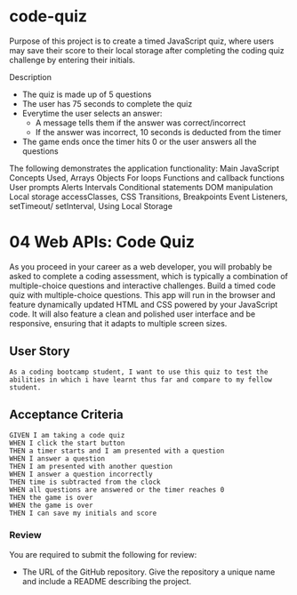 # code-quiz

Purpose of this project is to create a timed JavaScript quiz, where users may save their score to their local storage after completing the coding quiz challenge by entering their initials.

Description
- The quiz is made up of 5 questions 
- The user has 75 seconds to complete the quiz
- Everytime the user selects an answer:
  - A message tells them if the answer was correct/incorrect
  - If the answer was incorrect, 10 seconds is deducted from the timer
- The game ends once the timer hits 0 or the user answers all the questions

The following demonstrates the application functionality: Main JavaScript Concepts Used, 
Arrays
Objects
For loops
Functions and callback functions
User prompts
Alerts
Intervals
Conditional statements
DOM manipulation
Local storage accessClasses, CSS Transitions, Breakpoints  Event Listeners, setTimeout/ setInterval, Using Local Storage


# 04 Web APIs: Code Quiz

As you proceed in your career as a web developer, you will probably be asked to complete a coding assessment, which is typically a combination of multiple-choice questions and interactive challenges. Build a timed code quiz with multiple-choice questions. This app will run in the browser and feature dynamically updated HTML and CSS powered by your JavaScript code. It will also feature a clean and polished user interface and be responsive, ensuring that it adapts to multiple screen sizes.

## User Story

```
As a coding bootcamp student, I want to use this quiz to test the abilities in which i have learnt thus far and compare to my fellow student.
```

## Acceptance Criteria

```
GIVEN I am taking a code quiz
WHEN I click the start button
THEN a timer starts and I am presented with a question
WHEN I answer a question
THEN I am presented with another question
WHEN I answer a question incorrectly
THEN time is subtracted from the clock
WHEN all questions are answered or the timer reaches 0
THEN the game is over
WHEN the game is over
THEN I can save my initials and score
```



### Review

You are required to submit the following for review:


* The URL of the GitHub repository. Give the repository a unique name and include a README describing the project.

